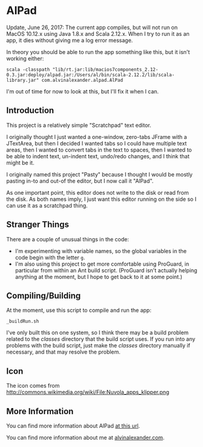AlPad
=====

Update, June 26, 2017: The current app compiles, but will not run
on MacOS 10.12.x using Java 1.8.x and Scala 2.12.x. When I try to
run it as an app, it dies without giving me a log error message.

In theory you should be able to run the app something like this,
but it isn't working either:

````
scala -classpath "lib/rt.jar:lib/macios7components_2.12-0.3.jar:deploy/alpad.jar:/Users/al/bin/scala-2.12.2/lib/scala-library.jar" com.alvinalexander.alpad.AlPad
````

I'm out of time for now to look at this, but I'll fix it when
I can.


Introduction
------------

This project is a relatively simple "Scratchpad" text editor.

I originally thought I just wanted a one-window, zero-tabs JFrame
with a JTextArea, but then I decided I wanted tabs so I could have 
multiple text areas, then I wanted to convert tabs in the text to 
spaces, then I wanted to be able to indent text, un-indent text, 
undo/redo changes, and I think that might be it.

I originally named this project "Pasty" because I thought I would
be mostly pasting in-to and out-of the editor, but I now call it
"AlPad".

As one important point, this editor does not write to the disk or
read from the disk. As both names imply, I just want this editor running
on the side so I can use it as a scratchpad thing.


Stranger Things
---------------

There are a couple of unusual things in the code:

* I'm experimenting with variable names, so the global variables in the
  code begin with the letter `g`. 
* I'm also using this project to get more comfortable using ProGuard,
  in particular from within an Ant build script. (ProGuard isn't
  actually helping anything at the moment, but I hope to get back to
  it at some point.)

Compiling/Building
------------------

At the moment, use this script to compile and run the app:

    _buildRun.sh

I've only built this on one system, so I think there may be a build
problem related to the _classes_ directory that the build script uses.
If you run into any problems with the build script, just make the
_classes_ directory manually if necessary, and that may resolve the
problem.


Icon
----

The icon comes from http://commons.wikimedia.org/wiki/File:Nuvola_apps_klipper.png


More Information
----------------

You can find more information about AlPad 
[at this url](http://alvinalexander.com/apps/alpad).

You can find more information about me at [alvinalexander.com](http://alvinalexander.com).



